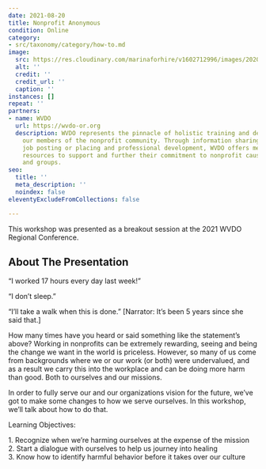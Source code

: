 ```yaml
---
date: 2021-08-20
title: Nonprofit Anonymous
condition: Online
category:
- src/taxonomy/category/how-to.md
image:
  src: https://res.cloudinary.com/marinaforhire/v1602712996/images/2020/10/marina-two-tone-wall_bomuwr.webp
  alt: ''
  credit: ''
  credit_url: ''
  caption: ''
instances: []
repeat: ''
partners:
- name: WVDO
  url: https://wvdo-or.org
  description: WVDO represents the pinnacle of holistic training and development for
    our members of the nonprofit community. Through information sharing, networking,
    job posting or placing and professional development, WVDO offers members and organizations
    resources to support and further their commitment to nonprofit causes, services
    and groups.
seo:
  title: ''
  meta_description: ''
  noindex: false
eleventyExcludeFromCollections: false

---
```

This workshop was presented as a breakout session at the 2021 WVDO Regional Conference.

## About The Presentation

“I worked 17 hours every day last week!”

“I don’t sleep.”

“I’ll take a walk when this is done.” \[Narrator: It’s been 5 years since she said that.\]

How many times have you heard or said something like the statement’s above? Working in nonprofits can be extremely rewarding, seeing and being the change we want in the world is priceless. However, so many of us come from backgrounds where we or our work (or both) were undervalued, and as a result we carry this into the workplace and can be doing more harm than good. Both to ourselves and our missions.

In order to fully serve our and our organizations vision for the future, we’ve got to make some changes to how we serve ourselves. In this workshop, we’ll talk about how to do that.

Learning Objectives:

1\. Recognize when we’re harming ourselves at the expense of the mission  
2\. Start a dialogue with ourselves to help us journey into healing  
3\. Know how to identify harmful behavior before it takes over our culture
